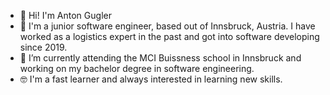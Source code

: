 - 👋 Hi! I'm Anton Gugler
- 👀 I'm a junior software engineer, based out of Innsbruck, Austria. 
  I have worked as a logistics expert in the past and got into software developing since 2019.
- 🌱 I’m currently attending the MCI Buissness school in Innsbruck and working on my bachelor degree in software engineering.
- 🤓 I'm a fast learner and always interested in learning new skills.


<!---
guglera/guglera is a ✨ special ✨ repository because its `README.md` (this file) appears on your GitHub profile.
You can click the Preview link to take a look at your changes.

- 💞️ I’m looking to collaborate on ...
- 📫 How to reach me ...

--->
